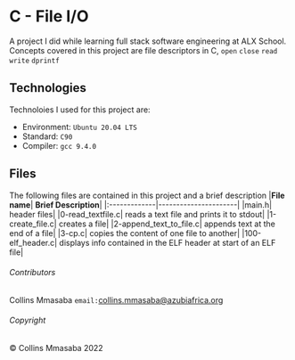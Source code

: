 # C - File I/O 
A project I did while learning full stack software engineering at ALX School. Concepts covered in this project are file descriptors in C, `open` `close` `read` `write` `dprintf`

## Technologies
Technoloies I used for this project are:
- Environment: `Ubuntu 20.04 LTS`
- Standard: `C90`
- Compiler: `gcc 9.4.0`

## Files
The following files are contained in this project and a brief description
|**File name**| **Brief Description**|
|:-------------|----------------------|
|main.h| header files|
|0-read_textfile.c| reads a text file and prints it to stdout|
|1-create_file.c| creates a file|
|2-append_text_to_file.c| appends text at the end of a file|
|3-cp.c| copies the content of one file to another|
|100-elf_header.c| displays info contained in the ELF header at start of an ELF file|

###### Contributors ######
Collins Mmasaba `email:`<collins.mmasaba@azubiafrica.org>

###### Copyright ######
© Collins Mmasaba 2022
